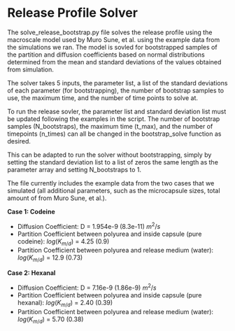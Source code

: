 # Release Profile Solver

The solve_release_bootstrap.py file solves the release profile using the macroscale model used by Muro Sune, et al. using the example data from the simulations we ran. The model is sovled for bootstrapped samples of the partition and diffusion coefficients based on normal distributions determined from the mean and standard deviations of the values obtained from simulation.

The solver takes 5 inputs, the parameter list, a list of the standard deviations of each parameter (for bootstrapping), the number of bootstrap samples to use, the maximum time, and the number of time points to solve at. 

To run the release sovler, the parameter list and standard deviation list must be updated following the examples in the script. The number of bootstrap samples (N_bootstraps), the maximum time (t_max), and the number of timepoints (n_times) can all be changed in the bootstrap_solve function as desired.

This can be adapted to run the solver without bootstrapping, simply by setting the standard deviation list to a list of zeros the same length as the parameter array and setting N_bootstraps to 1.

The file currently includes the example data from the two cases that we simulated (all additional parameters, such as the microcapsule sizes, total amount of   from Muro Sune, et al.). 

**Case 1: Codeine**  
+ Diffusion Coefficient: D = 1.954e-9 (8.3e-11) $m^2/s$  
+ Partition Coefficient between polyurea and inside capsule (pure codeine): $log(K_{m/d})$ = 4.25 (0.9)  
+ Partition Coefficient between polyurea and release medium (water): $log(K_{m/d})$ = 12.9 (0.73)  

**Case 2: Hexanal**  
+ Diffusion Coefficient: D = 7.16e-9 (1.86e-9) $m^2/s$  
+ Partition Coefficient between polyurea and inside capsule (pure hexanal): $log(K_{m/d})$ = 2.40 (0.39)  
+ Partition Coefficient between polyurea and release medium (water): $log(K_{m/d})$ = 5.70 (0.38)  

